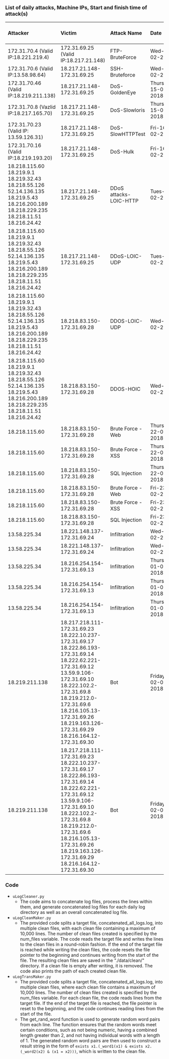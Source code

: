 ### List of daily attacks, Machine IPs, Start and finish time of attack(s)

| Attacker                                                                                                                              | Victim                                                                                                                                                                                                                                                                    | Attack Name            | Date                | Attack Start Time | Attack Finish Time |
| :------------------------------------------------------------------------------------------------------------------------------------ | :------------------------------------------------------------------------------------------------------------------------------------------------------------------------------------------------------------------------------------------------------------------------ | :--------------------- | :------------------ | :---------------- | :----------------- |
| 172.31.70.4 (Valid IP:18.221.219.4)                                                                                                   | 172.31.69.25 (Valid IP:18.217.21.148)                                                                                                                                                                                                                                     | FTP-BruteForce         | Wed-14-02-2018      | 10:32             | 12:09              |
| 172.31.70.6 (Valid IP:13.58.98.64)                                                                                                    | 18.217.21.148- 172.31.69.25                                                                                                                                                                                                                                               | SSH-Bruteforce         | Wed-14-02-2018      | 14:01             | 15:31              |
| 172.31.70.46 (Valid IP:18.219.211.138)                                                                                                | 18.217.21.148- 172.31.69.25                                                                                                                                                                                                                                               | DoS-GoldenEye          | Thurs-15-02-2018    | 9:26              | 10:09              |
| 172.31.70.8 (Vazlid IP:18.217.165.70)                                                                                                 | 18.217.21.148- 172.31.69.25                                                                                                                                                                                                                                               | DoS-Slowloris          | Thurs-15-02-2018    | 10:59             | 11:40              |
| 172.31.70.23 (Valid IP: 13.59.126.31)                                                                                                 | 18.217.21.148- 172.31.69.25                                                                                                                                                                                                                                               | DoS-SlowHTTPTest       | Fri-16-02-2018      | 10:12             | 11:08              |
| 172.31.70.16 (Valid IP:18.219.193.20)                                                                                                 | 18.217.21.148- 172.31.69.25                                                                                                                                                                                                                                               | DoS-Hulk               | Fri-16-02-2018      | 13:45             | 14:19              |
| 18.218.115.60 18.219.9.1 18.219.32.43 18.218.55.126 52.14.136.135 18.219.5.43 18.216.200.189 18.218.229.235 18.218.11.51 18.216.24.42 | 18.217.21.148- 172.31.69.25                                                                                                                                                                                                                                               | DDoS attacks-LOIC-HTTP | Tues-20-02-2018     | 10:12             | 11:17              |
| 18.218.115.60 18.219.9.1 18.219.32.43 18.218.55.126 52.14.136.135 18.219.5.43 18.216.200.189 18.218.229.235 18.218.11.51 18.216.24.42 | 18.217.21.148- 172.31.69.25                                                                                                                                                                                                                                               | DDoS-LOIC-UDP          | Tues-20-02-2018     | 13:13             | 13:32              |
| 18.218.115.60 18.219.9.1 18.219.32.43 18.218.55.126 52.14.136.135 18.219.5.43 18.216.200.189 18.218.229.235 18.218.11.51 18.216.24.42 | 18.218.83.150- 172.31.69.28                                                                                                                                                                                                                                               | DDOS-LOIC-UDP          | Wed-21-02-2018      | 10:09             | 10:43              |
| 18.218.115.60 18.219.9.1 18.219.32.43 18.218.55.126 52.14.136.135 18.219.5.43 18.216.200.189 18.218.229.235 18.218.11.51 18.216.24.42 | 18.218.83.150- 172.31.69.28                                                                                                                                                                                                                                               | DDOS-HOIC              | Wed-21-02-2018      | 14:05             | 15:05              |
| 18.218.115.60                                                                                                                         | 18.218.83.150- 172.31.69.28                                                                                                                                                                                                                                               | Brute Force -Web       | Thurs-22-02-2018    | 10:17             | 11:24              |
| 18.218.115.60                                                                                                                         | 18.218.83.150- 172.31.69.28                                                                                                                                                                                                                                               | Brute Force -XSS       | Thurs-22-02-2018    | 13:50             | 14:29              |
| 18.218.115.60                                                                                                                         | 18.218.83.150- 172.31.69.28                                                                                                                                                                                                                                               | SQL Injection          | Thurs-22-02-2018    | 16:15             | 16:29              |
| 18.218.115.60                                                                                                                         | 18.218.83.150- 172.31.69.28                                                                                                                                                                                                                                               | Brute Force -Web       | Fri-23-02-2018      | 10:03             | 11:03              |
| 18.218.115.60                                                                                                                         | 18.218.83.150- 172.31.69.28                                                                                                                                                                                                                                               | Brute Force -XSS       | Fri-23-02-2018      | 13:00             | 14:10              |
| 18.218.115.60                                                                                                                         | 18.218.83.150- 172.31.69.28                                                                                                                                                                                                                                               | SQL Injection          | Fri-23-02-2018      | 15:05             | 15:18              |
| 13.58.225.34                                                                                                                          | 18.221.148.137-172.31.69.24                                                                                                                                                                                                                                               | Infiltration           | Wed-28-02-2018      | 10:50             | 12:05              |
| 13.58.225.34                                                                                                                          | 18.221.148.137-172.31.69.24                                                                                                                                                                                                                                               | Infiltration           | Wed-28-02-2018      | 13:42             | 14:40              |
| 13.58.225.34                                                                                                                          | 18.216.254.154-172.31.69.13                                                                                                                                                                                                                                               | Infiltration           | Thursday-01-03-2018 | 9:57              | 10:55              |
| 13.58.225.34                                                                                                                          | 18.216.254.154-172.31.69.13                                                                                                                                                                                                                                               | Infiltration           | Thursday-01-03-2018 | 14:00             | 15:37              |
| 13.58.225.34                                                                                                                          | 18.216.254.154-172.31.69.13                                                                                                                                                                                                                                               | Infiltration           | Thursday-01-03-2018 | 14:00             | 15:37              |
| 18.219.211.138                                                                                                                        | 18.217.218.111-172.31.69.23 18.222.10.237-172.31.69.17 18.222.86.193-172.31.69.14 18.222.62.221-172.31.69.12 13.59.9.106-172.31.69.10 18.222.102.2-172.31.69.8 18.219.212.0-172.31.69.6 18.216.105.13-172.31.69.26 18.219.163.126-172.31.69.29 18.216.164.12-172.31.69.30 | Bot                    | Friday-02-03-2018   | 10:11             | 11:34              |
| 18.219.211.138                                                                                                                        | 18.217.218.111-172.31.69.23 18.222.10.237-172.31.69.17 18.222.86.193-172.31.69.14 18.222.62.221-172.31.69.12 13.59.9.106-172.31.69.10 18.222.102.2-172.31.69.8 18.219.212.0-172.31.69.6 18.216.105.13-172.31.69.26 18.219.163.126-172.31.69.29 18.216.164.12-172.31.69.30 | Bot                    | Friday-02-03-2018   | 14:24             | 15:55              |

### Code

-   `uLogCleaner.py`
    -   The code aims to concatenate log files, process the lines within them, and generate concatenated log files for each daily log directory as well as an overall concatenated log file.
-   `uLogCleanMaker.py`
    -   The provided code splits a target file, concatenated_all_logs.log, into multiple clean files, with each clean file containing a maximum of 10,000 lines. The number of clean files created is specified by the num_files variable. The code reads the target file and writes the lines to the clean files in a round-robin fashion. If the end of the target file is reached while writing the clean files, the code resets the file pointer to the beginning and continues writing from the start of the file. The resulting clean files are saved in the "./data/clean/" directory. If a clean file is empty after writing, it is removed. The code also prints the path of each created clean file.
-   `uLogTransMaker.py`
    -   The provided code splits a target file, concatenated_all_logs.log, into multiple clean files, where each clean file contains a maximum of 10,000 lines. The number of clean files created is specified by the num_files variable. For each clean file, the code reads lines from the target file. If the end of the target file is reached, the file pointer is reset to the beginning, and the code continues reading lines from the start of the file.
    -   The get_rand_word function is used to generate random word pairs from each line. The function ensures that the random words meet certain conditions, such as not being numeric, having a combined length greater than 2, and not having individual words with a length of 1. The generated random word pairs are then used to construct a result string in the form of `exists x1.(_word1(x1) & exists x2.(_word2(x2) & (x1 = x2)))`, which is written to the clean file.
